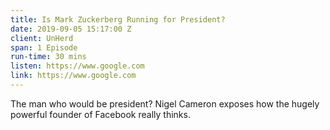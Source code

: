 ```yaml
---
title: Is Mark Zuckerberg Running for President?
date: 2019-09-05 15:17:00 Z
client: UnHerd
span: 1 Episode
run-time: 30 mins
listen: https://www.google.com
link: https://www.google.com
---
```


The man who would be president? Nigel Cameron exposes how the hugely powerful founder of Facebook really thinks. 